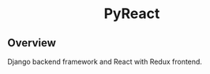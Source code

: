 # <p align="center">PyReact</p>

## Overview

Django backend framework and React with Redux frontend.
